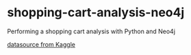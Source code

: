 # shopping-cart-analysis-neo4j
Performing a shopping cart analysis with Python and Neo4j

[datasource from Kaggle](https://www.kaggle.com/datasets/acostasg/random-shopping-cart)